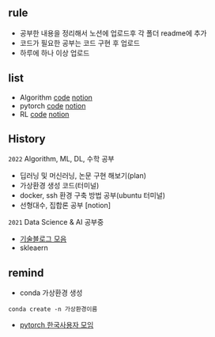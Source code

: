 ## rule
- 공부한 내용을 정리해서 노션에 업로드후 각 폴더 readme에 추가
- 코드가 필요한 공부는 코드 구현 후 업로드
- 하루에 하나 이상 업로드

## list
- Algorithm [code](https://github.com/hsh6449/TIL/tree/main/Algorithm) [notion](https://www.notion.so/Algorithm-91ce279f1b1949499a7ba5067cf7775a)
- pytorch [code](https://github.com/hsh6449/TIL/tree/main/pytorch%20%26%20tensorflow) [notion](https://www.notion.so/DeepLearning-4dd82dbd54e74ee19180d7f50ded6d55)
- RL [code]() [notion](https://www.notion.so/Reinforcement-Learning-f549b80d40a1469897937d7bc987fcb3)

## History
`2022` Algorithm, ML, DL, 수학 공부
- 딥러닝 및 머신러닝, 논문 구현 해보기(plan) 
- 가상환경 생성 코드(터미널)
- docker, ssh 환경 구축 방법 공부(ubuntu 터미널)
- 선형대수, 집합론 공부 [notion]

`2021` Data Science & AI 공부중
- [기술블로그 모음](https://github.com/seonggwonyoon/techblog)
- skleaern

## remind
- conda 가상환경 생성

```
conda create -n 가상환경이름
```
- [pytorch 한국사용자 모임](https://tutorials.pytorch.kr/)
